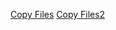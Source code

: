 [Copy Files](https://www.cyberciti.biz/faq/how-to-copy-one-file-contents-to-another-file-in-linux/)
[Copy Files2](https://www.cyberciti.biz/faq/copy-command/)
